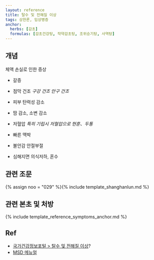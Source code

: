 ```yaml
---
layout: reference
title: 탈수 및 전해질 이상
tags: 상한론, 임상병증
anchor:
  herbs: [감초]
  formulas: [감초건강탕, 작약감초탕, 조위승기탕, 사역탕]
---
```


## 개념

체액 손실로 인한 증상

* 갈증
* 점막 건조 _구강 건조_ _안구 건조_
* 피부 탄력성 감소
* 땀 감소, 소변 감소

* 저혈압 _특히 기립시 저혈압으로 현훈、두통_
* 빠른 맥박
* 불안감 안절부절
* 심해지면 의식저하, 혼수

## 관련 조문

{% assign noo = "029" %}{% include template_shanghanlun.md %}

## 관련 본초 및 처방

{% include template_reference_symptoms_anchor.md %}


## Ref

* [국가건강정보포털 > 탈수 및 전해질 이상](http://health.cdc.go.kr/health/mobileweb/content/group_view.jsp?CID=4662BB8ECB)?
* [MSD 메뉴얼](https://www.msdmanuals.com/ko-kr/%ED%99%88/%ED%98%B8%EB%A5%B4%EB%AA%AC-%EB%B0%8F-%EB%8C%80%EC%82%AC-%EC%9E%A5%EC%95%A0/%EC%88%98%EB%B6%84-%EA%B7%A0%ED%98%95/%ED%83%88%EC%88%98#v770569_ko)
